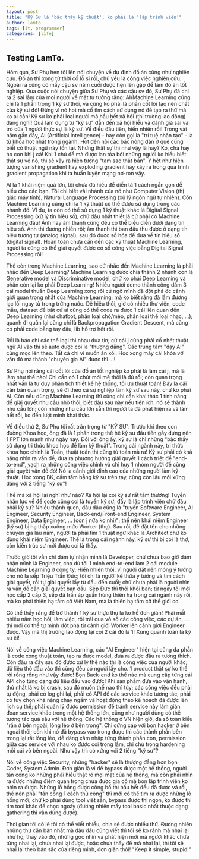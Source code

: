 ```yaml
---
layout: post
title: "Kỹ Sư là 'bậc thầy kỹ thuật', ko phải là 'lập trình viên'"
author: lamto
tags: [it, programmer]
categories: [life]
---
```


## Testing LamTo.
Hôm qua, Sư Phụ hẹn tôi lên nói chuyện về dự định đồ án cũng như nghiên cứu. Đồ án thì xong từ thời cổ lỗ sĩ rồi, chủ yếu là công việc nghiên cứu. Ngoài ra cũng có mấy cậu sv năm cuối được hẹn lên gặp để làm đồ án tốt nghiệp. Qua cuộc nói chuyện giữa Sư Phụ và các cậu sv đó, Sư Phụ đã chỉ ra 2 sai lầm của mọi người về mặt tư tưởng rằng:
AI/Machine Learning cũng chỉ là 1 phần trong 1 kỹ sư thôi, và cũng ko phải là phần cốt lõi tạo nên chất của kỹ sư đó! Đừng vì nó hot mà cố tìm cách sử dụng nó để tạo ra thứ mà ko ai cần!
Kỹ sư ko phải loại người mà hầu hết xã hội (thị trường lao động) đang nghĩ! Quá lạm dụng từ "kỹ sư" đẫn đến xã hội hiểu và đánh giá sai vai trò của 1 người thực sự là kỹ sư.
Về điều đầu tiên, hiển nhiên rồi! Trong vài năm gần đây, AI (Artificial Intelligence) - hay còn gọi là "trí tuệ nhân tạo" - là từ khóa hot nhất trong ngành. Hot đến nỗi các bác nông dân ở quê cũng biết có thuật ngữ này tồn tại. Nhưng thật sự thì như vậy là hay? Ko, chả hay ho con khỉ j cả! Khi 1 chủ đề mà được lan tỏa bởi những người ko hiểu biết thật sự về nó, thì sẽ xảy ra hiện tượng "tam sao thất bản". Y hệt như hiện tượng vanishing gradient hay exploding gradient hay xảy ra trong quá trình gradient propagation khi ta huấn luyện mạng nơ-ron vậy.

AI là 1 khái niệm quá lớn, tôi chưa đủ hiểu để diễn tả 1 cách ngắn gọn dễ hiểu cho các bạn. Tôi chỉ biết vài nhánh của nó như Computer Vision (thị giác máy tính), Natural Language Processing (xử lý ngôn ngữ tự nhiên). Còn Machine Learning cũng chỉ là 1 kỹ thuật có thể được sử dụng trong các nhánh đó. Ví dụ, ta còn có thể sử dụng 1 kỹ thuật khác là Digital Signal Processing (xử lý tín hiệu số), chứ đâu nhất thiết là cứ phải có Machine Learning đâu! Ảnh hay âm thanh cũng đều có thể biểu diễn dưới dạng tín hiệu số. Ảnh thì đương nhiên rồi; âm thanh thì ban đầu thu được ở dạng tín hiệu tương tự (analog signal), sau đó được số hóa để đưa về tín hiệu số (digital signal). Hoàn toàn chưa cần đến các kỹ thuật Machine Learning, người ta cũng có thể giải quyết được cơ số công việc bằng Digital Signal Processing rồi!

Thế còn trong Machine Learning, sao cứ nhắc đến Machine Learning là phải nhắc đến Deep Learning? Machine Learning được chia thành 2 nhánh con là Generative model và Discriminative model, chứ ko phải Deep Learning và phần còn lại ko phải Deep Learning! Nhiều người demo thành công dăm 3 cái model thuần Deep Learning xong rồi cứ ngỡ mình đã đột phá đc cảnh giới quan trọng nhất của Machine Learning; mà ko biết rằng đã lầm đường lạc lối ngay từ trong trứng nước. Dễ hiểu thôi, giờ có nhiều thư viện, code mẫu, dataset để bất cứ ai cũng có thể code ra được 1 cái liên quan đến Deep Learning (như chatbot, phân loại chó/mèo, phân loại thể loại nhạc, ...); quanh đi quẩn lại cũng chỉ là Backpropagation Gradient Descent, mà cũng có phải code bằng tay đâu, lib hỗ trợ hết rồi.

Rồi là báo chí các thể loại thi nhau đưa tin; cứ cái j cũng phải cố nhét thuật ngữ AI vào thì sẽ auto được coi là "thượng đẳng". Các trung tâm "dạy AI" cũng mọc lên theo. Tất cả chỉ vì muốn ăn xổi. Học xong mấy cái khóa vớ vẩn đó mà thành "chuyên gia AI" được thì ...!

Sư Phụ nói rằng cái cốt lõi của đồ án tốt nghiệp ko phải là làm cái j, mà là làm như thế nào! Chỉ cần có 1 chút mới mẻ thôi là đủ rồi; còn quan trọng nhất vấn là tư duy phân tích thiết kế hệ thống, tối ưu thuật toán! Đây là cái căn bản quan trọng, sẽ đi theo cả sự nghiệp làm kỹ sư sau này, chứ ko phải AI. Còn nếu dùng Machine Learning thì cũng chỉ cần khai thác 1 tính năng để giải quyết nhu cầu nhỏ thôi, biết đâu sau này nếu tiện ích, nó sẽ thành nhu cầu lớn; còn những nhu cầu lớn sẵn thì người ta đã phát hiện ra và làm hết rồi, ko đến lượt mình khai thác.

Về điều thứ 2, Sư Phụ tôi rất trân trọng từ "KỸ SƯ". Trước khi theo con đường Khoa học, ông đã là 1 phần trong thế hệ kỹ sư đầu tiên gây dựng nên 1 FPT lớn mạnh như ngày nay. Đối với ông ấy, kỹ sư là chỉ những "bậc thầy sử dụng tri thức khoa học để làm kỹ thuật". Trong cái ngành này, tri thức khoa học chính là Toán, thuật toán thì cũng từ toán mà ra! Kỹ sư phải có khả năng nhìn ra vấn đề, đưa ra phương hướng giải quyết 1 cách triệt để "end-to-end", vạch ra những công việc chính và chỉ huy 1 nhóm người để cùng giải quyết vấn đề đó! Nó là cảnh giới đỉnh cao của những người làm kỹ thuật. Học xong BK, cầm tấm bằng kỹ sư trên tay, cũng còn lâu mới xứng đáng với 2 tiếng "kỹ sư"!

Thế mà xã hội lại nghĩ như nào? Xã hội lại coi kỹ sư rất tầm thường! Tuyển nhân lực về để code cũng coi là tuyển kỹ sư; đấy là lập trình viên chứ đâu phải kỹ sư? Nhiều thành quen, đâu đâu cũng là "tuyển Software Engineer, AI Engineer, Security Engineer, Back-end/Front-end Engineer, System Engineer, Data Engineer, ... (còn j nữa ko nhỉ)"; thế nên khái niệm Engineer (kỹ sư) bị hạ thấp xuống mức Worker (thợ). Sau rồi, để đặt tên cho những chuyên gia lâu năm, người ta phải tìm 1 thuật ngữ khác là Architect chứ ko dùng khái niệm Engineer. Thế là trong cái ngành này, kỹ sư thì bị coi là thợ, còn kiến trúc sư mới được coi là thầy.

Trước giờ tôi vẫn chỉ dám tự nhận mình là Developer, chứ chưa bao giờ dám nhận mình là Engineer, cho dù tôi 1 mình end-to-end làm 2 cái module Machine Learning ở công ty. Hiển nhiên thôi, vì người đặt nền móng ý tưởng cho nó là sếp Triệu Trần Đức; tôi chỉ là người kế thừa ý tưởng và tìm cách giải quyết, rồi tự giải quyết lấy từ đầu đến cuối; chứ chưa phải là người nhìn ra vấn đề cần giải quyết ban đầu. Sếp Đức thì thôi khỏi bàn; từ ngày tôi mới học cấp 2 cấp 3, sếp đã trấn áp quần hùng thiên hạ trong cái ngành này rồi, mà ko phải thiên hạ tầm cỡ Việt Nam, mà là thiên hạ tầm cỡ thế giới cơ.

Có thể thấy rằng để trở thành 1 kỹ sư thực thụ là ko hề đơn giản! Phải mất nhiều năm học hỏi, làm việc, rồi trải qua vô số các công việc, các dự án, ... thì mới có thể tự mình đột phá từ cảnh giới Worker lên cảnh giới Engineer được. Vậy mà thị trường lao động lại coi 2 cái đó là 1! Xung quanh toàn là kỹ sư êi!

Nói về công việc Machine Learning, các "AI Engineer" hiện tại cũng đa phần là code xong thuật toán, tạo ra được model, đưa ra được đầu ra tương thích. Còn đầu ra đấy sau đó được xử lý thế nào thì là công việc của người khác; dữ liệu thô đầu vào thì cũng đều có người lấy cho. 1 product thật sự ko thể rời rông rổng như vậy được! Bọn Back-end ko thể nào mà cung cấp từng cái API cho từng dạng dữ liệu đầu vào được! Khi sản phẩm đưa vào vận hành, thứ nhất là ko bị crash, sau đó muốn thế nào thì tùy; các công việc đều phải tự động, phải có log ghi lại, phải có API để các service khác tương tác, phải có tùy chọn khả năng chạy ngầm và hoạt động theo kế hoạch đã được lên lịch cụ thể; phải quản lý được permission để tránh service này làm gián đoạn service khác trong một hệ thống lớn, cũng như người dùng có thể tương tác quá sâu với hệ thống. Các hệ thống ở VN hiện giờ, đa số toàn kiểu "rắn ở bên ngoài, lỏng lẻo ở bên trong". Chỉ cứng cáp với bọn hacker ở bên ngoài thôi; còn khi nó đã bypass vào trong được thì các thành phần bên trong lại rất lỏng lẻo, dễ dàng xâm nhập từng thành phần con, permission giữa các service với nhau ko được coi trọng lắm, chỉ chú trọng hardening mỗi cái vỏ bên ngoài. Như vậy thì có xứng với 2 tiếng "kỹ sư"?

Nói về công việc Security, những "hacker" sẽ là thượng đẳng hơn bọn Coder, System Admin. Đơn giản là vì để bypass được một hệ thống, người tấn công ko những phải hiểu thật rõ mọi mặt của hệ thống, mà còn phải nhìn ra được những điểm quan trọng chưa được gia cố mà bọn lập trình viên ko nhìn ra được. Những lỗ hổng được công bố thì hầu hết đều đã được vá rồi, thế nên phải "tấn công 1 cách thủ công" thì mới có thể tìm ra được những lỗ hổng mới; chứ ko phải dùng tool viết sẵn, bypass được thì ngon, ko được thì tìm tool khác để chọc ngoáy (đương nhiên mấy tool basic nhất thuộc dạng gathering thì vẫn dùng được).

Thời gian tới có lẽ tôi có thể viết nhiều, chia sẻ được nhiều thứ. Đương nhiên những thứ căn bản nhất mà đâu đâu cũng viết thì tôi sẽ ko rảnh mà nhai lại như họ; thay vào đó, những góc nhìn và phát hiện mới mà người khác chưa từng nhai lại, chưa nhai lại được, hoặc chưa thấy để mà nhai lại, thì tôi sẽ nhai lại theo bản sắc của riêng mình, đơn giản thôi! "Keep it simple, stupid!"

